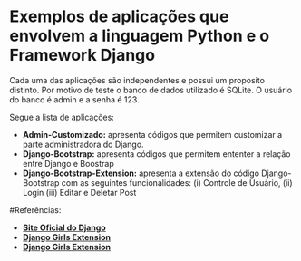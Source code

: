 # Exemplos de aplicações que envolvem a linguagem Python e o Framework Django

Cada uma das aplicações são independentes e possui um proposito distinto. Por motivo de teste o banco de dados utilizado é SQLite. O usuário do banco é admin e a senha é 123.

Segue a lista de aplicações:
* __Admin-Customizado:__ apresenta códigos que permitem customizar a parte administradora do Django.
* __Django-Bootstrap:__ apresenta códigos que permitem ententer a relação entre Django e Boostrap
* __Django-Bootstrap-Extension:__ apresenta a extensão do código Django-Bootstrap com as seguintes funcionalidades: (i) Controle de Usuário, (ii) Login (iii) Editar e Deletar Post

#Referências:
* [__Site Oficial do Django__](http://www.djangoproject.com)
* [__Django Girls Extension__](http://tutorial.djangogirls.org/)
* [__Django Girls Extension__](https://www.gitbook.com/book/djangogirls/django-girls-tutorial-extensions/details) 
